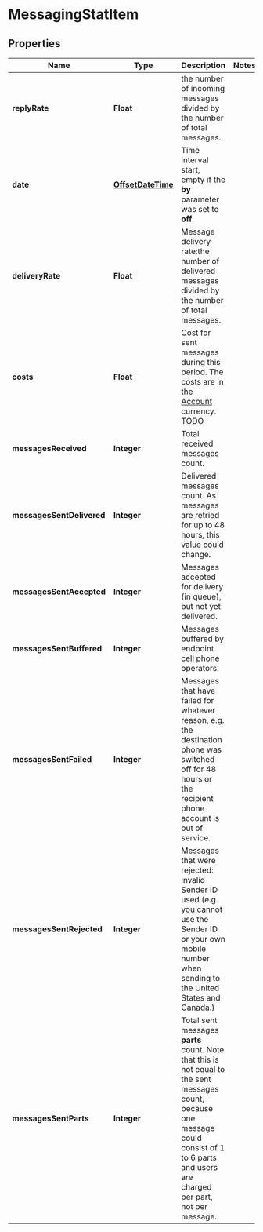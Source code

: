 
# MessagingStatItem

## Properties
Name | Type | Description | Notes
------------ | ------------- | ------------- | -------------
**replyRate** | **Float** | the number of incoming messages divided by the number of total messages. | 
**date** | [**OffsetDateTime**](OffsetDateTime.md) | Time interval start, empty if the **by** parameter was set to **off**.  | 
**deliveryRate** | **Float** | Message delivery rate:the number of delivered messages divided by the number of total messages. | 
**costs** | **Float** | Cost for sent messages during this period. The costs are in the [Account](/docs/api/account/) currency. TODO  | 
**messagesReceived** | **Integer** | Total received messages count. | 
**messagesSentDelivered** | **Integer** | Delivered messages count. As messages are retried for up to 48 hours, this value could change. | 
**messagesSentAccepted** | **Integer** | Messages accepted for delivery (in queue), but not yet delivered. | 
**messagesSentBuffered** | **Integer** | Messages buffered by endpoint cell phone operators. | 
**messagesSentFailed** | **Integer** | Messages that have failed for whatever reason, e.g. the destination phone was switched off for 48 hours or the recipient phone account is out of service. | 
**messagesSentRejected** | **Integer** | Messages that were rejected: invalid Sender ID used (e.g. you cannot use the Sender ID or your own mobile number when sending to the United States and Canada.)  | 
**messagesSentParts** | **Integer** | Total sent messages **parts** count. Note that this is not equal to the sent messages count, because one message could consist of 1 to 6 parts and users are charged per part, not per message. | 



